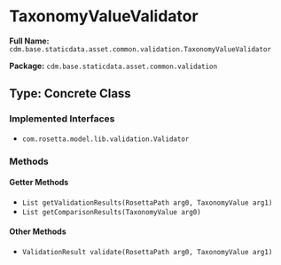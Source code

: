 # TaxonomyValueValidator

**Full Name:** `cdm.base.staticdata.asset.common.validation.TaxonomyValueValidator`

**Package:** `cdm.base.staticdata.asset.common.validation`

## Type: Concrete Class

### Implemented Interfaces

- `com.rosetta.model.lib.validation.Validator`

### Methods

#### Getter Methods

- `List getValidationResults(RosettaPath arg0, TaxonomyValue arg1)`
- `List getComparisonResults(TaxonomyValue arg0)`

#### Other Methods

- `ValidationResult validate(RosettaPath arg0, TaxonomyValue arg1)`

